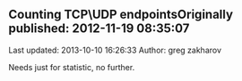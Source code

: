 ##  Counting TCP\\UDP endpointsOriginally published: 2012-11-19 08:35:07 
Last updated: 2013-10-10 16:26:33 
Author: greg zakharov 
 
Needs just for statistic, no further.